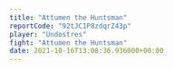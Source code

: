 ```yaml
---
title: "Attumen the Huntsman"
reportCode: "92tJC1P8zdqrZ43p"
player: "Undostres"
fight: "Attumen the Huntsman"
date: 2021-10-16T13:08:36.936000+00:00
---
```

